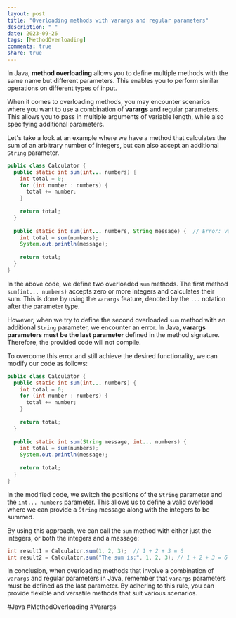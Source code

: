 ```yaml
---
layout: post
title: "Overloading methods with varargs and regular parameters"
description: " "
date: 2023-09-26
tags: [MethodOverloading]
comments: true
share: true
---
```


In Java, **method overloading** allows you to define multiple methods with the same name but different parameters. This enables you to perform similar operations on different types of input.

When it comes to overloading methods, you may encounter scenarios where you want to use a combination of **varargs** and regular parameters. This allows you to pass in multiple arguments of variable length, while also specifying additional parameters.

Let's take a look at an example where we have a method that calculates the sum of an arbitrary number of integers, but can also accept an additional `String` parameter.

```java
public class Calculator {
  public static int sum(int... numbers) {
    int total = 0;
    for (int number : numbers) {
      total += number;
    }
    
    return total;
  }
  
  public static int sum(int... numbers, String message) {  // Error: varargs parameter must be the last
    int total = sum(numbers);
    System.out.println(message);
    
    return total;
  }
}
```

In the above code, we define two overloaded `sum` methods. The first method `sum(int... numbers)` accepts zero or more integers and calculates their sum. This is done by using the `varargs` feature, denoted by the `...` notation after the parameter type.

However, when we try to define the second overloaded `sum` method with an additional `String` parameter, we encounter an error. In Java, **varargs parameters must be the last parameter** defined in the method signature. Therefore, the provided code will not compile.

To overcome this error and still achieve the desired functionality, we can modify our code as follows:

```java
public class Calculator {
  public static int sum(int... numbers) {
    int total = 0;
    for (int number : numbers) {
      total += number;
    }
    
    return total;
  }
  
  public static int sum(String message, int... numbers) {
    int total = sum(numbers);
    System.out.println(message);
    
    return total;
  }
}
```

In the modified code, we switch the positions of the `String` parameter and the `int... numbers` parameter. This allows us to define a valid overload where we can provide a `String` message along with the integers to be summed.

By using this approach, we can call the `sum` method with either just the integers, or both the integers and a message:

```java
int result1 = Calculator.sum(1, 2, 3);  // 1 + 2 + 3 = 6
int result2 = Calculator.sum("The sum is:", 1, 2, 3); // 1 + 2 + 3 = 6 and prints "The sum is:"
```

In conclusion, when overloading methods that involve a combination of `varargs` and regular parameters in Java, remember that `varargs` parameters must be defined as the last parameter. By adhering to this rule, you can provide flexible and versatile methods that suit various scenarios.

#Java #MethodOverloading #Varargs